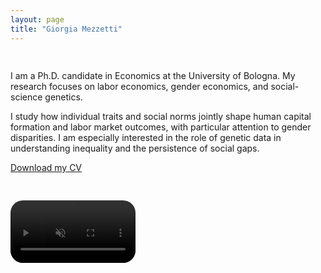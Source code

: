 ```yaml
---
layout: page
title: "Giorgia Mezzetti"
---
```

<div style="display: flex; align-items: center; gap: 30px; flex-wrap: wrap;">

  <div>
    <h2></h2>
    <p>
      I am a Ph.D. candidate in Economics at the University of Bologna. My research focuses on labor economics, gender economics, and social-science genetics.
    </p>
    <p>
      I study how individual traits and social norms jointly shape human capital formation and labor market outcomes, with particular attention to gender disparities. I am especially interested in the role of genetic data in understanding inequality and the persistence of social gaps.
    </p>
    <p>
      <a href="CV.pdf">Download my CV</a>
    </p>
  </div>
  
  <video width="200" autoplay loop muted playsinline style="border-radius: 20px;">
    <source src="tagc_talk_2024.mp4" type="video/mp4">
    Your browser does not support the video tag.
  </video>

</div>

<div style="display: flex; align-items: center; gap: 30px; flex-wrap: wrap;">





</div>
